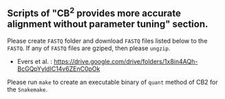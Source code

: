 ## Scripts of "CB<sup>2</sup> provides more accurate alignment without parameter tuning" section.

Please create `FASTQ` folder and download `FASTQ` files listed below to the `FASTQ`. If any of `FASTQ` files are gziped, then please `ungzip`.

* Evers et al. : https://drive.google.com/drive/folders/1x8in4AQh-BcGQpYyldIC14v6ZEnC0pOk

Please run `make` to create an executable binary of `quant` method of CB2 for the `Snakemake`.
